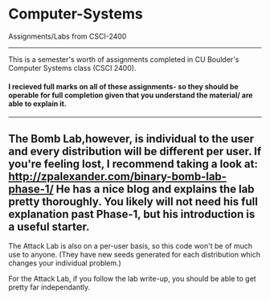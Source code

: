 # Computer-Systems
Assignments/Labs from CSCI-2400

-----
This is a semester's worth of assignments completed in CU Boulder's Computer Systems class (CSCI 2400). 

#### I recieved full marks on all of these assignments- so they should be operable for full completion given that you understand the material/ are able to explain it.
-----
  The Bomb Lab,however, is individual to the user and every distribution will be different per user. If you're feeling lost, I recommend taking a look at: http://zpalexander.com/binary-bomb-lab-phase-1/ 
   He has a nice blog and explains the lab pretty thoroughly. You likely will not need his full explanation past Phase-1, but his introduction is a useful starter. 
-----
  The Attack Lab is also on a per-user basis, so this code won't be of much use to anyone. (They have new seeds generated for each distribution which changes your individual problem.)

  For the Attack Lab, if you follow the lab write-up, you should be able to get pretty far independantly. 
